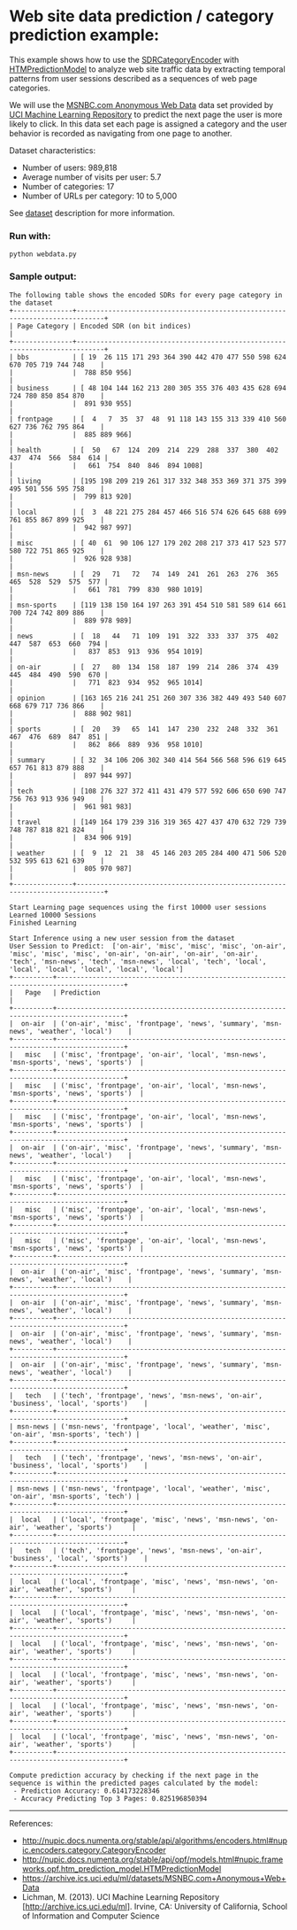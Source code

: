 # Web site data prediction / category prediction example:

This example shows how to use the [SDRCategoryEncoder][1] with [HTMPredictionModel][2] to analyze web site traffic data by extracting temporal patterns from user sessions described as a sequences of web page categories.

We will use the [MSNBC.com Anonymous Web Data][3] data set provided by [UCI Machine Learning Repository][4] to predict the next page the user is more likely to click. In this data set each page is assigned a category and the user behavior is recorded as navigating from one page to another.

Dataset characteristics:

  - Number of users: 989,818
  - Average number of visits per user: 5.7
  - Number of categories: 17
  - Number of URLs per category: 10 to 5,000

See [dataset][3] description for more information.

### Run with:
```  
python webdata.py
```

### Sample output:
```text
The following table shows the encoded SDRs for every page category in the dataset
+---------------+-----------------------------------------------------------------------------+
| Page Category | Encoded SDR (on bit indices)                                                |
+---------------+-----------------------------------------------------------------------------+
| bbs           | [ 19  26 115 171 293 364 390 442 470 477 550 598 624 670 705 719 744 748    |
|               |  788 850 956]                                                               |
| business      | [ 48 104 144 162 213 280 305 355 376 403 435 628 694 724 780 850 854 870    |
|               |  891 930 955]                                                               |
| frontpage     | [  4   7  35  37  48  91 118 143 155 313 339 410 560 627 736 762 795 864    |
|               |  885 889 966]                                                               |
| health        | [  50   67  124  209  214  229  288  337  380  402  437  474  566  584  614 |
|               |   661  754  840  846  894 1008]                                             |
| living        | [195 198 209 219 261 317 332 348 353 369 371 375 399 495 501 556 595 758    |
|               |  799 813 920]                                                               |
| local         | [  3  48 221 275 284 457 466 516 574 626 645 688 699 761 855 867 899 925    |
|               |  942 987 997]                                                               |
| misc          | [ 40  61  90 106 127 179 202 208 217 373 417 523 577 580 722 751 865 925    |
|               |  926 928 938]                                                               |
| msn-news      | [  29   71   72   74  149  241  261  263  276  365  465  528  529  575  577 |
|               |   661  781  799  830  980 1019]                                             |
| msn-sports    | [119 138 150 164 197 263 391 454 510 581 589 614 661 700 724 742 809 886    |
|               |  889 978 989]                                                               |
| news          | [  18   44   71  109  191  322  333  337  375  402  447  587  653  660  794 |
|               |   837  853  913  936  954 1019]                                             |
| on-air        | [  27   80  134  158  187  199  214  286  374  439  445  484  490  590  670 |
|               |   771  823  934  952  965 1014]                                             |
| opinion       | [163 165 216 241 251 260 307 336 382 449 493 540 607 668 679 717 736 866    |
|               |  888 902 981]                                                               |
| sports        | [  20   39   65  141  147  230  232  248  332  361  467  476  689  847  851 |
|               |   862  866  889  936  958 1010]                                             |
| summary       | [ 32  34 106 206 302 340 414 564 566 568 596 619 645 657 761 813 879 888    |
|               |  897 944 997]                                                               |
| tech          | [108 276 327 372 411 431 479 577 592 606 650 690 747 756 763 913 936 949    |
|               |  961 981 983]                                                               |
| travel        | [149 164 179 239 316 319 365 427 437 470 632 729 739 748 787 818 821 824    |
|               |  834 906 919]                                                               |
| weather       | [  9  12  21  38  45 146 203 205 284 400 471 506 520 532 595 613 621 639    |
|               |  805 970 987]                                                               |
+---------------+-----------------------------------------------------------------------------+

Start Learning page sequences using the first 10000 user sessions
Learned 10000 Sessions
Finished Learning

Start Inference using a new user session from the dataset
User Session to Predict:  ['on-air', 'misc', 'misc', 'misc', 'on-air', 'misc', 'misc', 'misc', 'on-air', 'on-air', 'on-air', 'on-air', 'tech', 'msn-news', 'tech', 'msn-news', 'local', 'tech', 'local', 'local', 'local', 'local', 'local', 'local']
+----------+---------------------------------------------------------------------------------------+
|   Page   | Prediction                                                                            |
+----------+---------------------------------------------------------------------------------------+
|  on-air  | ('on-air', 'misc', 'frontpage', 'news', 'summary', 'msn-news', 'weather', 'local')    |
+----------+---------------------------------------------------------------------------------------+
|   misc   | ('misc', 'frontpage', 'on-air', 'local', 'msn-news', 'msn-sports', 'news', 'sports')  |
+----------+---------------------------------------------------------------------------------------+
|   misc   | ('misc', 'frontpage', 'on-air', 'local', 'msn-news', 'msn-sports', 'news', 'sports')  |
+----------+---------------------------------------------------------------------------------------+
|   misc   | ('misc', 'frontpage', 'on-air', 'local', 'msn-news', 'msn-sports', 'news', 'sports')  |
+----------+---------------------------------------------------------------------------------------+
|  on-air  | ('on-air', 'misc', 'frontpage', 'news', 'summary', 'msn-news', 'weather', 'local')    |
+----------+---------------------------------------------------------------------------------------+
|   misc   | ('misc', 'frontpage', 'on-air', 'local', 'msn-news', 'msn-sports', 'news', 'sports')  |
+----------+---------------------------------------------------------------------------------------+
|   misc   | ('misc', 'frontpage', 'on-air', 'local', 'msn-news', 'msn-sports', 'news', 'sports')  |
+----------+---------------------------------------------------------------------------------------+
|   misc   | ('misc', 'frontpage', 'on-air', 'local', 'msn-news', 'msn-sports', 'news', 'sports')  |
+----------+---------------------------------------------------------------------------------------+
|  on-air  | ('on-air', 'misc', 'frontpage', 'news', 'summary', 'msn-news', 'weather', 'local')    |
+----------+---------------------------------------------------------------------------------------+
|  on-air  | ('on-air', 'misc', 'frontpage', 'news', 'summary', 'msn-news', 'weather', 'local')    |
+----------+---------------------------------------------------------------------------------------+
|  on-air  | ('on-air', 'misc', 'frontpage', 'news', 'summary', 'msn-news', 'weather', 'local')    |
+----------+---------------------------------------------------------------------------------------+
|  on-air  | ('on-air', 'misc', 'frontpage', 'news', 'summary', 'msn-news', 'weather', 'local')    |
+----------+---------------------------------------------------------------------------------------+
|   tech   | ('tech', 'frontpage', 'news', 'msn-news', 'on-air', 'business', 'local', 'sports')    |
+----------+---------------------------------------------------------------------------------------+
| msn-news | ('msn-news', 'frontpage', 'local', 'weather', 'misc', 'on-air', 'msn-sports', 'tech') |
+----------+---------------------------------------------------------------------------------------+
|   tech   | ('tech', 'frontpage', 'news', 'msn-news', 'on-air', 'business', 'local', 'sports')    |
+----------+---------------------------------------------------------------------------------------+
| msn-news | ('msn-news', 'frontpage', 'local', 'weather', 'misc', 'on-air', 'msn-sports', 'tech') |
+----------+---------------------------------------------------------------------------------------+
|  local   | ('local', 'frontpage', 'misc', 'news', 'msn-news', 'on-air', 'weather', 'sports')     |
+----------+---------------------------------------------------------------------------------------+
|   tech   | ('tech', 'frontpage', 'news', 'msn-news', 'on-air', 'business', 'local', 'sports')    |
+----------+---------------------------------------------------------------------------------------+
|  local   | ('local', 'frontpage', 'misc', 'news', 'msn-news', 'on-air', 'weather', 'sports')     |
+----------+---------------------------------------------------------------------------------------+
|  local   | ('local', 'frontpage', 'misc', 'news', 'msn-news', 'on-air', 'weather', 'sports')     |
+----------+---------------------------------------------------------------------------------------+
|  local   | ('local', 'frontpage', 'misc', 'news', 'msn-news', 'on-air', 'weather', 'sports')     |
+----------+---------------------------------------------------------------------------------------+
|  local   | ('local', 'frontpage', 'misc', 'news', 'msn-news', 'on-air', 'weather', 'sports')     |
+----------+---------------------------------------------------------------------------------------+
|  local   | ('local', 'frontpage', 'misc', 'news', 'msn-news', 'on-air', 'weather', 'sports')     |
+----------+---------------------------------------------------------------------------------------+
|  local   | ('local', 'frontpage', 'misc', 'news', 'msn-news', 'on-air', 'weather', 'sports')     |
+----------+---------------------------------------------------------------------------------------+

Compute prediction accuracy by checking if the next page in the sequence is within the predicted pages calculated by the model:
 - Prediction Accuracy: 0.614173228346
 - Accuracy Predicting Top 3 Pages: 0.825196850394

```

----------------------------------------------------------------------------------------
References:
- http://nupic.docs.numenta.org/stable/api/algorithms/encoders.html#nupic.encoders.category.CategoryEncoder
- http://nupic.docs.numenta.org/stable/api/opf/models.html#nupic.frameworks.opf.htm_prediction_model.HTMPredictionModel
- https://archive.ics.uci.edu/ml/datasets/MSNBC.com+Anonymous+Web+Data
- Lichman, M. (2013). UCI Machine Learning Repository [http://archive.ics.uci.edu/ml].
  Irvine, CA: University of California, School of Information and Computer Science

[1]: http://nupic.docs.numenta.org/stable/api/algorithms/encoders.html#nupic.encoders.category.CategoryEncoder
[2]: http://nupic.docs.numenta.org/stable/api/opf/models.html#nupic.frameworks.opf.htm_prediction_model.HTMPredictionModel
[3]: https://archive.ics.uci.edu/ml/datasets/MSNBC.com+Anonymous+Web+Data
[4]: http://archive.ics.uci.edu/ml
